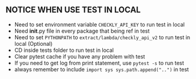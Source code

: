 ## NOTICE WHEN USE TEST IN LOCAL
- Need to set environment variable `CHECKLY_API_KEY` to run test in local
- Need __init__.py file in every package that being ref in test
- Need to set `PYTHONPATH` to `extract/lambda/checkly_api_v2` to run test in local (Optional)
- CD inside tests folder to run test in local
- Clear pytest cache if you have any problem with test
- If you need to get log from print statement, use `pytest -s` to run test
- always remember to include ``` import sys sys.path.append("..") ``` in test
